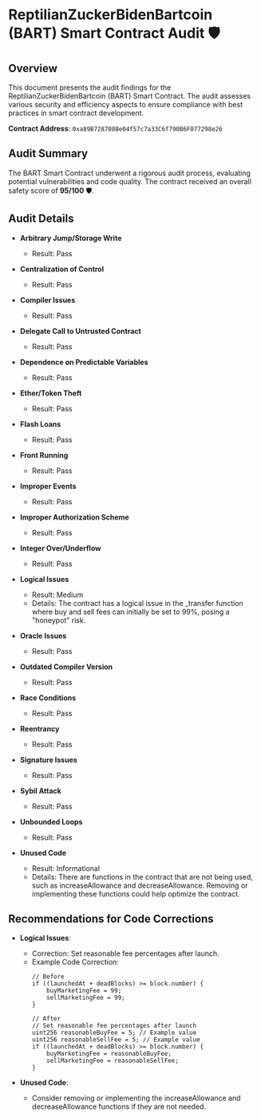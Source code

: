 # ReptilianZuckerBidenBartcoin (BART) Smart Contract Audit 🛡️

## Overview
This document presents the audit findings for the ReptilianZuckerBidenBartcoin (BART) Smart Contract. The audit assesses various security and efficiency aspects to ensure compliance with best practices in smart contract development.

**Contract Address**: `0xa89B728708Be04f57c7a33C6f790B6F077298e26`

## Audit Summary
The BART Smart Contract underwent a rigorous audit process, evaluating potential vulnerabilities and code quality. The contract received an overall safety score of **95/100** 🛡️.

## Audit Details

- **Arbitrary Jump/Storage Write**
  - Result: Pass

- **Centralization of Control**
  - Result: Pass

- **Compiler Issues**
  - Result: Pass

- **Delegate Call to Untrusted Contract**
  - Result: Pass

- **Dependence on Predictable Variables**
  - Result: Pass

- **Ether/Token Theft**
  - Result: Pass

- **Flash Loans**
  - Result: Pass

- **Front Running**
  - Result: Pass

- **Improper Events**
  - Result: Pass

- **Improper Authorization Scheme**
  - Result: Pass

- **Integer Over/Underflow**
  - Result: Pass

- **Logical Issues**
  - Result: Medium
  - Details: The contract has a logical issue in the _transfer function where buy and sell fees can initially be set to 99%, posing a "honeypot" risk.

- **Oracle Issues**
  - Result: Pass

- **Outdated Compiler Version**
  - Result: Pass

- **Race Conditions**
  - Result: Pass

- **Reentrancy**
  - Result: Pass

- **Signature Issues**
  - Result: Pass

- **Sybil Attack**
  - Result: Pass

- **Unbounded Loops**
  - Result: Pass

- **Unused Code**
  - Result: Informational
  - Details: There are functions in the contract that are not being used, such as increaseAllowance and decreaseAllowance. Removing or implementing these functions could help optimize the contract.

## Recommendations for Code Corrections

- **Logical Issues**: 
  - Correction: Set reasonable fee percentages after launch.
  - Example Code Correction:
    ```
    // Before
    if ((launchedAt + deadBlocks) >= block.number) {
        buyMarketingFee = 99;
        sellMarketingFee = 99;
    }
    
    // After
    // Set reasonable fee percentages after launch
    uint256 reasonableBuyFee = 5; // Example value
    uint256 reasonableSellFee = 5; // Example value
    if ((launchedAt + deadBlocks) >= block.number) {
        buyMarketingFee = reasonableBuyFee;
        sellMarketingFee = reasonableSellFee;
    }
    ```

- **Unused Code**: 
  - Consider removing or implementing the increaseAllowance and decreaseAllowance functions if they are not needed.

